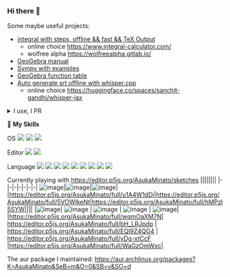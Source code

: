 ### Hi there 👋

Some maybe useful projects:

- [integral with steps, offline && fast && TeX Output](https://github.com/wuyudi/IntWithStepsOfTeXForm)
  - online choice https://www.integral-calculator.com/
  - wolfree alpha https://wolfreealpha.gitlab.io/
- [GeoGebra manual](https://github.com/wuyudi/GGB2MMA)
- [Sympy with examples](https://github.com/wuyudi/PyF1)
- [GeoGebra function table](https://github.com/wuyudi/GGB2MMA)
- [Auto generate srt offline with whisper.cpp](https://github.com/wuyudi/autosrt)
  - online choice https://huggingface.co/spaces/sanchit-gandhi/whisper-jax

<details>
    <summary>I use, I PR</summary>
    p5.js, p5.ts(maintainer), fish-shell, ggml, ctool, sympy...
</details>


<!--
**wuyudi/wuyudi** is a ✨ _special_ ✨ repository because its `README.md` (this file) appears on your GitHub profile.

Here are some ideas to get you started:

- 🌱 I am currently looking for job.

- 🔭 I’m currently working on ...
- 👯 I’m looking to collaborate on ...
- 🤔 I’m looking for help with ...
- 😄 Pronouns: ...
- ⚡ Fun fact: ...
- 💬 Ask me about GeoGebra
-->

🌟 **My Skills**  

OS ![](https://img.shields.io/badge/-ArchLinux-3e74a2?style=flat-square&logo=ArchLinux&logoColor=fff)
![](https://img.shields.io/badge/-Kubuntu-3e74a2?style=flat-square&logo=Kubuntu&logoColor=fff)
![](https://img.shields.io/badge/-Debian-3e74a2?style=flat-square&logo=Debian&logoColor=fff)

Editor ![](https://img.shields.io/badge/-VisualStudioCode-3e74a2?style=flat-square&logo=VisualStudioCode&logoColor=fff)
![](https://img.shields.io/badge/-Neovim-3e74a2?style=flat-square&logo=Neovim&logoColor=fff)

Language ![](https://img.shields.io/badge/-TypeScript-3e74a2?style=flat-square&logo=TypeScript&logoColor=fff)
![](https://img.shields.io/badge/-React-3e74a2?style=flat-square&logo=React&logoColor=fff)
![](https://img.shields.io/badge/-JavaScript-3e74a2?style=flat-square&logo=JavaScript&logoColor=fff)
![](https://img.shields.io/badge/-Svelte-3e74a2?style=flat-square&logo=Svelte&logoColor=fff)
![](https://img.shields.io/badge/-Python-3e74a2?style=flat-square&logo=Python&logoColor=fff)
![](https://img.shields.io/badge/-Mathematica-3e74a2?style=flat-square&logo=Wolfram&logoColor=fff)
![](https://img.shields.io/badge/-C%2B%2B-3e74a2?style=flat-square&logo=C%2B%2B&logoColor=fff)
![](https://img.shields.io/badge/-C-3e74a2?style=flat-square&logo=C&logoColor=fff)
![](https://img.shields.io/badge/-Rust-3e74a2?style=flat-square&logo=Rust&logoColor=fff)

<!--![](https://img.shields.io/badge/-CSS3-3e74a2?style=flat-square&logo=CSS3&logoColor=fff)



[![Open Source Love](https://badges.frapsoft.com/os/v1/open-source.svg?v=103)](https://github.com/wuyudi/)
[![Visitors](https://visitor-badge.glitch.me/badge?page_id=wuyudi.wuyudi)](https://github.com/wuyudi/)
[![GitHub](https://img.shields.io/github/followers/wuyudi.svg?lable=GitHub&style=social)](https://github.com/wuyudi/)

[![Github Stats](https://github-readme-stats.vercel.app/api?username=wuyudi&show_icons=true)](https://github.com/wuyudi/)
<!--
#### Links 📫

* [My Homepage](https://wuyudi.github.io/blog/)
-->

Currently playing with https://editor.p5js.org/AsukaMinato/sketches
||||||||
|-|-|-|-|-|-|-|
![image](https://github.com/wuyudi/wuyudi/assets/30024051/ecca0ced-2f84-4a46-ad98-1db1e684cf0a)|![image](https://github.com/wuyudi/wuyudi/assets/30024051/e7e1af0f-8216-4fcc-96e9-ea81c21f10d1)|![image](https://github.com/wuyudi/wuyudi/assets/30024051/340b85c8-9a48-4c75-95cd-f32318d58dcb)|
|https://editor.p5js.org/AsukaMinato/full/u1A4W1dDi|https://editor.p5js.org/AsukaMinato/full/5VOWIkeNt|https://editor.p5js.org/AsukaMinato/full/hMPzl5SYW||||
|![image](https://user-images.githubusercontent.com/30024051/227753060-d9db53e7-7516-4ca9-b96c-25c5abbf1309.png)| ![[image](https://editor.p5js.org/AsukaMinato/full/bH_LRJpdp)](https://user-images.githubusercontent.com/30024051/208925839-7ea8fa01-6b19-44c7-a277-f875bc9c18e9.png) | ![image](https://user-images.githubusercontent.com/30024051/208926845-8bd30945-aea6-48d5-9750-5e7cec318e1a.png) |  ![image](https://user-images.githubusercontent.com/30024051/208927651-28245c85-b092-461a-9976-f68d64c3c418.png) | ![image](https://user-images.githubusercontent.com/30024051/208927971-a3d9a1df-f100-46c8-82d2-2d5bba1cefba.png)|
|https://editor.p5js.org/AsukaMinato/full/wqmOaXM7N|      https://editor.p5js.org/AsukaMinato/full/bH_LRJpdp                 |                      https://editor.p5js.org/AsukaMinato/full/EQl9Z4QG4            |  https://editor.p5js.org/AsukaMinato/full/vDg-xtCcF   |https://editor.p5js.org/AsukaMinato/full/WaGzOmWxc|


<!-- [![Top Langs](https://github-readme-stats.vercel.app/api/top-langs/?username=wuyudi&hide=HTML,jupyter%20notebook&layout=compact)](https://github.com/wuyudi/github-readme-stats) -->

<!-- [![trophy](https://github-profile-trophy.vercel.app/?username=wuyudi&theme=onedark)](https://github.com/ryo-ma/github-profile-trophy) -->

<!-- <p align="center"> 
  Visitor count<br>
  <img src="https://profile-counter.glitch.me/wuyudi/count.svg" />
</p> -->

The aur package I maintained: https://aur.archlinux.org/packages?K=AsukaMinato&SeB=m&O=0&SB=v&SO=d
